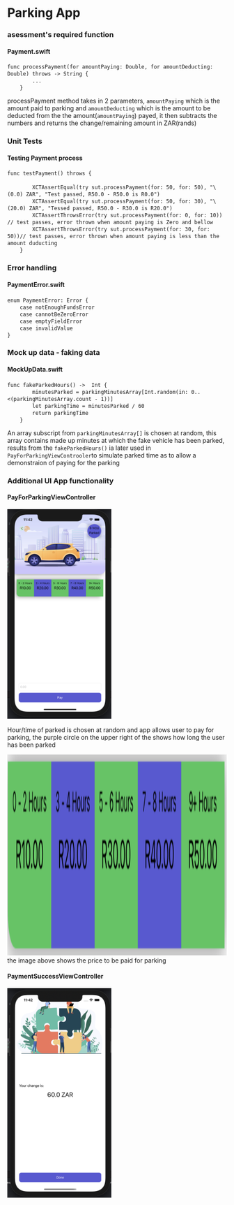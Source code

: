 # Parking App

### asessment's required function 
#### Payment.swift


```
func processPayment(for amountPaying: Double, for amountDeducting: Double) throws -> String {
        ...
    }
```

processPayment method takes in 2 parameters, ```amountPaying``` which is the amount paid to parking and ```amountDeducting``` which is the amount to be deducted from the the amount(```amountPaying```) payed, it then subtracts the numbers and returns the change/remaining amount in ZAR(rands)

### Unit Tests
#### Testing Payment process
```
func testPayment() throws {
        
        XCTAssertEqual(try sut.processPayment(for: 50, for: 50), "\(0.0) ZAR", "Test passed, R50.0 - R50.0 is R0.0")
        XCTAssertEqual(try sut.processPayment(for: 50, for: 30), "\(20.0) ZAR", "Tessed passed, R50.0 - R30.0 is R20.0")
        XCTAssertThrowsError(try sut.processPayment(for: 0, for: 10)) // test passes, error thrown when amount paying is Zero and bellow
        XCTAssertThrowsError(try sut.processPayment(for: 30, for: 50))// test passes, error thrown when amount paying is less than the amount duducting
    }
```

### Error handling
#### PaymentError.swift

```
enum PaymentError: Error {
    case notEnoughFundsError
    case cannotBeZeroError
    case emptyFieldError
    case invalidValue
}
```

### Mock up data - faking data

#### MockUpData.swift

```
func fakeParkedHours() ->  Int {
        minutesParked = parkingMinutesArray[Int.random(in: 0..<(parkingMinutesArray.count - 1))]
        let parkingTime = minutesParked / 60
        return parkingTime
    }
```

An array subscript from ```parkingMinutesArray[]``` is chosen at random, this array contains made up minutes at which the fake vehicle has been parked, results from the ```fakeParkedHours()``` ia later used in ```PayForParkingViewControoler```to simulate parked time as to allow a demonstraion of paying for the parking

### Additional UI App functionality

#### PayForParkingViewController
<img src="Screenshots/1.png" height="480" />

Hour/time of parked is chosen at random and app allows user to pay for parking, the purple circle on the upper right of the shows how long the user has been parked

<img src="Screenshots/3.png" height="460" />
the image above shows the price to be paid for parking

#### PaymentSuccessViewController
<img src="Screenshots/2.png" height="480" />